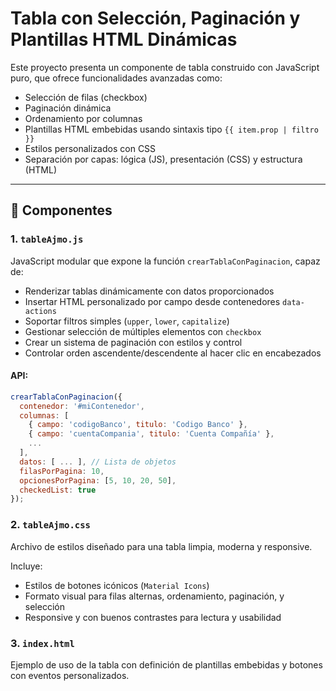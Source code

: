 # Tabla con Selección, Paginación y Plantillas HTML Dinámicas

Este proyecto presenta un componente de tabla construido con JavaScript puro, que ofrece funcionalidades avanzadas como:

- Selección de filas (checkbox)
- Paginación dinámica
- Ordenamiento por columnas
- Plantillas HTML embebidas usando sintaxis tipo `{{ item.prop | filtro }}`
- Estilos personalizados con CSS
- Separación por capas: lógica (JS), presentación (CSS) y estructura (HTML)

---

## 🧩 Componentes

### 1. `tableAjmo.js`

JavaScript modular que expone la función `crearTablaConPaginacion`, capaz de:

- Renderizar tablas dinámicamente con datos proporcionados
- Insertar HTML personalizado por campo desde contenedores `data-actions`
- Soportar filtros simples (`upper`, `lower`, `capitalize`)
- Gestionar selección de múltiples elementos con `checkbox`
- Crear un sistema de paginación con estilos y control
- Controlar orden ascendente/descendente al hacer clic en encabezados

#### API:

```js
crearTablaConPaginacion({
  contenedor: '#miContenedor',
  columnas: [
    { campo: 'codigoBanco', titulo: 'Codigo Banco' },
    { campo: 'cuentaCompania', titulo: 'Cuenta Compañía' },
    ...
  ],
  datos: [ ... ], // Lista de objetos
  filasPorPagina: 10,
  opcionesPorPagina: [5, 10, 20, 50],
  checkedList: true
});
```

### 2. `tableAjmo.css`

Archivo de estilos diseñado para una tabla limpia, moderna y responsive.

Incluye:

- Estilos de botones icónicos (`Material Icons`)
- Formato visual para filas alternas, ordenamiento, paginación, y selección
- Responsive y con buenos contrastes para lectura y usabilidad

### 3. `index.html`

Ejemplo de uso de la tabla con definición de plantillas embebidas y botones con eventos personalizados.